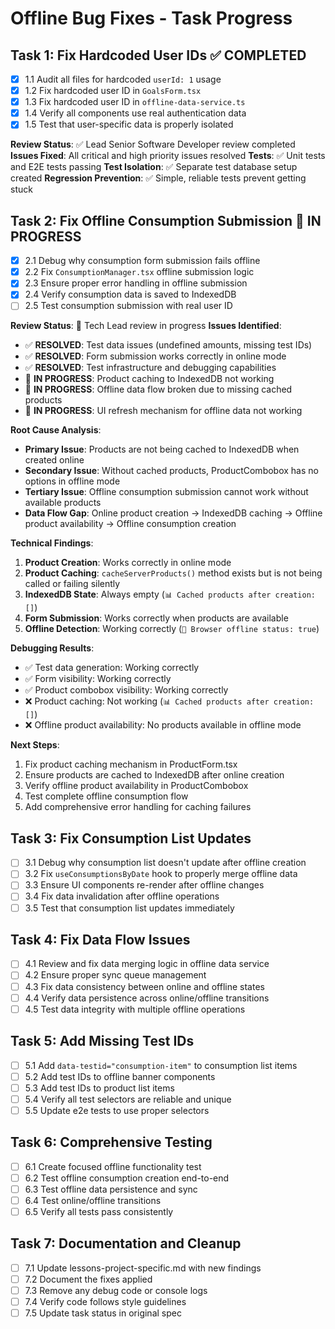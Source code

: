 # Offline Bug Fixes - Task Progress

## Task 1: Fix Hardcoded User IDs ✅ COMPLETED

- [x] 1.1 Audit all files for hardcoded `userId: 1` usage
- [x] 1.2 Fix hardcoded user ID in `GoalsForm.tsx`
- [x] 1.3 Fix hardcoded user ID in `offline-data-service.ts`
- [x] 1.4 Verify all components use real authentication data
- [x] 1.5 Test that user-specific data is properly isolated

**Review Status**: ✅ Lead Senior Software Developer review completed
**Issues Fixed**: All critical and high priority issues resolved
**Tests**: ✅ Unit tests and E2E tests passing
**Test Isolation**: ✅ Separate test database setup created
**Regression Prevention**: ✅ Simple, reliable tests prevent getting stuck

## Task 2: Fix Offline Consumption Submission 🔄 IN PROGRESS

- [x] 2.1 Debug why consumption form submission fails offline
- [x] 2.2 Fix `ConsumptionManager.tsx` offline submission logic
- [x] 2.3 Ensure proper error handling in offline submission
- [x] 2.4 Verify consumption data is saved to IndexedDB
- [ ] 2.5 Test consumption submission with real user ID

**Review Status**: 🔄 Tech Lead review in progress
**Issues Identified**:

- ✅ **RESOLVED**: Test data issues (undefined amounts, missing test IDs)
- ✅ **RESOLVED**: Form submission works correctly in online mode
- ✅ **RESOLVED**: Test infrastructure and debugging capabilities
- 🔄 **IN PROGRESS**: Product caching to IndexedDB not working
- 🔄 **IN PROGRESS**: Offline data flow broken due to missing cached products
- 🔄 **IN PROGRESS**: UI refresh mechanism for offline data not working

**Root Cause Analysis**:

- **Primary Issue**: Products are not being cached to IndexedDB when created online
- **Secondary Issue**: Without cached products, ProductCombobox has no options in offline mode
- **Tertiary Issue**: Offline consumption submission cannot work without available products
- **Data Flow Gap**: Online product creation → IndexedDB caching → Offline product availability → Offline consumption creation

**Technical Findings**:

1. **Product Creation**: Works correctly in online mode
2. **Product Caching**: `cacheServerProducts()` method exists but is not being called or failing silently
3. **IndexedDB State**: Always empty (`📊 Cached products after creation: []`)
4. **Form Submission**: Works correctly when products are available
5. **Offline Detection**: Working correctly (`📱 Browser offline status: true`)

**Debugging Results**:

- ✅ Test data generation: Working correctly
- ✅ Form visibility: Working correctly
- ✅ Product combobox visibility: Working correctly
- ❌ Product caching: Not working (`📊 Cached products after creation: []`)
- ❌ Offline product availability: No products available in offline mode

**Next Steps**:

1. Fix product caching mechanism in ProductForm.tsx
2. Ensure products are cached to IndexedDB after online creation
3. Verify offline product availability in ProductCombobox
4. Test complete offline consumption flow
5. Add comprehensive error handling for caching failures

## Task 3: Fix Consumption List Updates

- [ ] 3.1 Debug why consumption list doesn't update after offline creation
- [ ] 3.2 Fix `useConsumptionsByDate` hook to properly merge offline data
- [ ] 3.3 Ensure UI components re-render after offline changes
- [ ] 3.4 Fix data invalidation after offline operations
- [ ] 3.5 Test that consumption list updates immediately

## Task 4: Fix Data Flow Issues

- [ ] 4.1 Review and fix data merging logic in offline data service
- [ ] 4.2 Ensure proper sync queue management
- [ ] 4.3 Fix data consistency between online and offline states
- [ ] 4.4 Verify data persistence across online/offline transitions
- [ ] 4.5 Test data integrity with multiple offline operations

## Task 5: Add Missing Test IDs

- [ ] 5.1 Add `data-testid="consumption-item"` to consumption list items
- [ ] 5.2 Add test IDs to offline banner components
- [ ] 5.3 Add test IDs to product list items
- [ ] 5.4 Verify all test selectors are reliable and unique
- [ ] 5.5 Update e2e tests to use proper selectors

## Task 6: Comprehensive Testing

- [ ] 6.1 Create focused offline functionality test
- [ ] 6.2 Test offline consumption creation end-to-end
- [ ] 6.3 Test offline data persistence and sync
- [ ] 6.4 Test online/offline transitions
- [ ] 6.5 Verify all tests pass consistently

## Task 7: Documentation and Cleanup

- [ ] 7.1 Update lessons-project-specific.md with new findings
- [ ] 7.2 Document the fixes applied
- [ ] 7.3 Remove any debug code or console logs
- [ ] 7.4 Verify code follows style guidelines
- [ ] 7.5 Update task status in original spec
